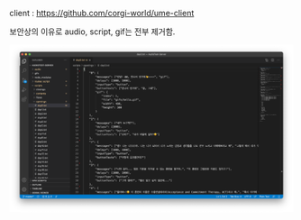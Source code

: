 client : https://github.com/corgi-world/ume-client
<br/>

보안상의 이유로 audio, script, gif는 전부 제거함.
<br/>

![script](https://github.com/corgi-world/ume-server/blob/master/script_example.png)
